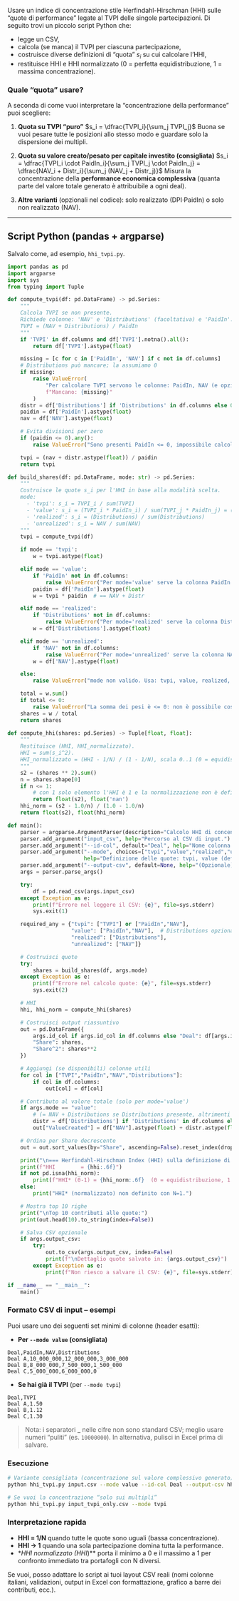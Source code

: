 Usare un indice di concentrazione stile Herfindahl-Hirschman (HHI) sulle “quote di performance” legate al TVPI delle singole partecipazioni. Di seguito trovi un piccolo script Python che:

* legge un CSV,
* calcola (se manca) il TVPI per ciascuna partecipazione,
* costruisce diverse definizioni di “quota” $s_i$ su cui calcolare l’HHI,
* restituisce HHI e HHI normalizzato (0 = perfetta equidistribuzione, 1 = massima concentrazione).

### Quale “quota” usare?

A seconda di come vuoi interpretare la “concentrazione della performance” puoi scegliere:

1. **Quota su TVPI “puro”**
   $s_i = \dfrac{TVPI_i}{\sum_j TVPI_j}$
   Buona se vuoi pesare tutte le posizioni allo stesso modo e guardare solo la dispersione dei multipli.

2. **Quota su valore creato/pesato per capitale investito (consigliata)**
   $s_i = \dfrac{TVPI_i \cdot PaidIn_i}{\sum_j TVPI_j \cdot PaidIn_j} = \dfrac{NAV_i + Distr_i}{\sum_j (NAV_j + Distr_j)}$
   Misura la concentrazione della **performance economica complessiva** (quanta parte del valore totale generato è attribuibile a ogni deal).

3. **Altre varianti** (opzionali nel codice): solo realizzato (DPI·PaidIn) o solo non realizzato (NAV).

---

## Script Python (pandas + argparse)

Salvalo come, ad esempio, `hhi_tvpi.py`.

```python
import pandas as pd
import argparse
import sys
from typing import Tuple

def compute_tvpi(df: pd.DataFrame) -> pd.Series:
    """
    Calcola TVPI se non presente.
    Richiede colonne: 'NAV' e 'Distributions' (facoltativa) e 'PaidIn'.
    TVPI = (NAV + Distributions) / PaidIn
    """
    if 'TVPI' in df.columns and df['TVPI'].notna().all():
        return df['TVPI'].astype(float)

    missing = [c for c in ['PaidIn', 'NAV'] if c not in df.columns]
    # Distributions può mancare; la assumiamo 0
    if missing:
        raise ValueError(
            "Per calcolare TVPI servono le colonne: PaidIn, NAV (e opzionale Distributions). "
            f"Mancano: {missing}"
        )
    distr = df['Distributions'] if 'Distributions' in df.columns else 0.0
    paidin = df['PaidIn'].astype(float)
    nav = df['NAV'].astype(float)

    # Evita divisioni per zero
    if (paidin <= 0).any():
        raise ValueError("Sono presenti PaidIn <= 0, impossibile calcolare correttamente il TVPI.")

    tvpi = (nav + distr.astype(float)) / paidin
    return tvpi

def build_shares(df: pd.DataFrame, mode: str) -> pd.Series:
    """
    Costruisce le quote s_i per l'HHI in base alla modalità scelta.
    mode:
      - 'tvpi': s_i = TVPI_i / sum(TVPI)
      - 'value': s_i = (TVPI_i * PaidIn_i) / sum(TVPI_j * PaidIn_j) = (NAV+Distr)/totale
      - 'realized': s_i = (Distributions) / sum(Distributions)
      - 'unrealized': s_i = NAV / sum(NAV)
    """
    tvpi = compute_tvpi(df)

    if mode == 'tvpi':
        w = tvpi.astype(float)

    elif mode == 'value':
        if 'PaidIn' not in df.columns:
            raise ValueError("Per mode='value' serve la colonna PaidIn.")
        paidin = df['PaidIn'].astype(float)
        w = tvpi * paidin  # == NAV + Distr

    elif mode == 'realized':
        if 'Distributions' not in df.columns:
            raise ValueError("Per mode='realized' serve la colonna Distributions.")
        w = df['Distributions'].astype(float)

    elif mode == 'unrealized':
        if 'NAV' not in df.columns:
            raise ValueError("Per mode='unrealized' serve la colonna NAV.")
        w = df['NAV'].astype(float)

    else:
        raise ValueError("mode non valido. Usa: tvpi, value, realized, unrealized")

    total = w.sum()
    if total <= 0:
        raise ValueError("La somma dei pesi è <= 0: non è possibile costruire le quote.")
    shares = w / total
    return shares

def compute_hhi(shares: pd.Series) -> Tuple[float, float]:
    """
    Restituisce (HHI, HHI_normalizzato).
    HHI = sum(s_i^2).
    HHI_normalizzato = (HHI - 1/N) / (1 - 1/N), scala 0..1 (0 = equidistribuzione, 1 = massima concentrazione).
    """
    s2 = (shares ** 2).sum()
    n = shares.shape[0]
    if n <= 1:
        # con 1 solo elemento l'HHI è 1 e la normalizzazione non è definita (divide per 0)
        return float(s2), float('nan')
    hhi_norm = (s2 - 1.0/n) / (1.0 - 1.0/n)
    return float(s2), float(hhi_norm)

def main():
    parser = argparse.ArgumentParser(description="Calcolo HHI di concentrazione delle performance (TVPI).")
    parser.add_argument("input_csv", help="Percorso al CSV di input.")
    parser.add_argument("--id-col", default="Deal", help="Nome colonna identificativa della partecipazione (default: Deal).")
    parser.add_argument("--mode", choices=["tvpi","value","realized","unrealized"], default="value",
                        help="Definizione delle quote: tvpi, value (default), realized, unrealized.")
    parser.add_argument("--output-csv", default=None, help="(Opzionale) Scrive un CSV con quote e contributi.")
    args = parser.parse_args()

    try:
        df = pd.read_csv(args.input_csv)
    except Exception as e:
        print(f"Errore nel leggere il CSV: {e}", file=sys.stderr)
        sys.exit(1)

    required_any = {"tvpi": ["TVPI"] or ["PaidIn","NAV"],
                    "value": ["PaidIn","NAV"],  # Distributions opzionale
                    "realized": ["Distributions"],
                    "unrealized": ["NAV"]}

    # Costruisci quote
    try:
        shares = build_shares(df, args.mode)
    except Exception as e:
        print(f"Errore nel calcolo quote: {e}", file=sys.stderr)
        sys.exit(2)

    # HHI
    hhi, hhi_norm = compute_hhi(shares)

    # Costruisci output riassuntivo
    out = pd.DataFrame({
        args.id_col if args.id_col in df.columns else "Deal": df[args.id_col] if args.id_col in df.columns else range(1, len(df)+1),
        "Share": shares,
        "Share^2": shares**2
    })

    # Aggiungi (se disponibili) colonne utili
    for col in ["TVPI","PaidIn","NAV","Distributions"]:
        if col in df.columns:
            out[col] = df[col]

    # Contributo al valore totale (solo per mode='value')
    if args.mode == "value":
        # (= NAV + Distributions se Distributions presente, altrimenti NAV + 0)
        distr = df['Distributions'] if 'Distributions' in df.columns else 0.0
        out["ValueCreated"] = df["NAV"].astype(float) + distr.astype(float)

    # Ordina per Share decrescente
    out = out.sort_values(by="Share", ascending=False).reset_index(drop=True)

    print("\n=== Herfindahl-Hirschman Index (HHI) sulla definizione di quota:", args.mode, "===")
    print(f"HHI        = {hhi:.6f}")
    if not pd.isna(hhi_norm):
        print(f"HHI* (0-1) = {hhi_norm:.6f}  (0 = equidistribuzione, 1 = massima concentrazione)")
    else:
        print("HHI* (normalizzato) non definito con N=1.")

    # Mostra top 10 righe
    print("\nTop 10 contributi alle quote:")
    print(out.head(10).to_string(index=False))

    # Salva CSV opzionale
    if args.output_csv:
        try:
            out.to_csv(args.output_csv, index=False)
            print(f"\nDettaglio quote salvato in: {args.output_csv}")
        except Exception as e:
            print(f"Non riesco a salvare il CSV: {e}", file=sys.stderr)

if __name__ == "__main__":
    main()
```

### Formato CSV di input – esempi

Puoi usare uno dei seguenti set minimi di colonne (header esatti):

* **Per `--mode value` (consigliata)**

```
Deal,PaidIn,NAV,Distributions
Deal A,10_000_000,12_000_000,3_000_000
Deal B,8_000_000,7_500_000,1_500_000
Deal C,5_000_000,6_000_000,0
```

* **Se hai già il TVPI** (per `--mode tvpi`)

```
Deal,TVPI
Deal A,1.50
Deal B,1.12
Deal C,1.30
```

> Nota: i separatori **\_** nelle cifre non sono standard CSV; meglio usare numeri “puliti” (es. `10000000`). In alternativa, pulisci in Excel prima di salvare.

### Esecuzione

```bash
# Variante consigliata (concentrazione sul valore complessivo generato)
python hhi_tvpi.py input.csv --mode value --id-col Deal --output-csv hhi_output.csv

# Se vuoi la concentrazione “solo sui multipli”
python hhi_tvpi.py input_tvpi_only.csv --mode tvpi
```

### Interpretazione rapida

* **HHI = 1/N** quando tutte le quote sono uguali (bassa concentrazione).
* **HHI → 1** quando una sola partecipazione domina tutta la performance.
* **HHI normalizzato (HHI*)*\* porta il minimo a 0 e il massimo a 1 per confronto immediato tra portafogli con N diversi.

Se vuoi, posso adattare lo script ai tuoi layout CSV reali (nomi colonne italiani, validazioni, output in Excel con formattazione, grafico a barre dei contributi, ecc.).

